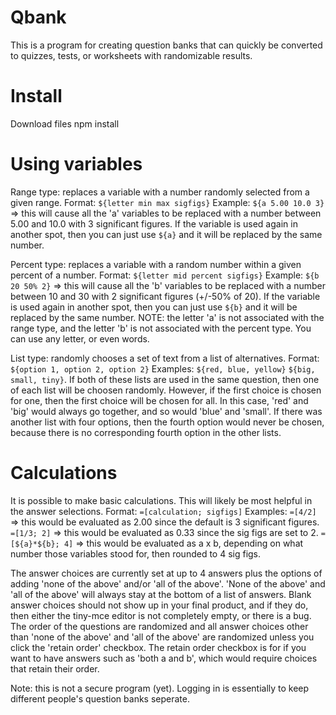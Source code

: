 # Qbank
 This is a program for creating question banks that can quickly be converted to quizzes, tests, or worksheets with randomizable results.

# Install
Download files
npm install

# Using variables
Range type: replaces a variable with a number randomly selected from a given range.
  Format: `${letter min max sigfigs}`
  Example: `${a 5.00 10.0 3}` => this will cause all the 'a' variables to be replaced with a number between 5.00 and 10.0 with 3 significant figures.  If the variable is used again in another spot, then you can just use `${a}` and it will be replaced by the same number. 
  
Percent type: replaces a variable with a random number within a given percent of a number.
  Format: `${letter mid percent sigfigs}`
  Example: `${b 20 50% 2}` => this will cause all the 'b' variables to be replaced with a number between 10 and 30 with 2 significant figures (+/-50% of 20).  If the   variable is used again in another spot, then you can just use `${b}` and it will be replaced by the same number.  NOTE: the letter 'a' is not associated with the range type, and the letter 'b' is not associated with the percent type.  You can use any letter, or even words.
  
List type: randomly chooses a set of text from a list of alternatives.
  Format: `${option 1, option 2, option 2}`
  Examples: `${red, blue, yellow}` `${big, small, tiny}`.  If both of these lists are used in the same question, then one of each list will be choosen randomly.  However, if the first choice is chosen for one, then the first choice will be chosen for all.  In this case, 'red' and 'big' would always go together, and so would 'blue' and 'small'.  If there was another list with four options, then the fourth option would never be chosen, because there is no corresponding fourth option in the other lists.
  
# Calculations
It is possible to make basic calculations.  This will likely be most helpful in the answer selections.
  Format: `=[calculation; sigfigs]`
  Examples: `=[4/2]` => this would be evaluated as 2.00 since the default is 3 significant figures.
            `=[1/3; 2]` => this would be evaluated as 0.33 since the sig figs are set to 2.
            `=[${a}*${b}; 4]` => this would be evaluated as a x b, depending on what number those variables stood for, then rounded to 4 sig figs.

The answer choices are currently set at up to 4 answers plus the options of adding 'none of the above' and/or 'all of the above'.  'None of the above' and 'all of the above' will always stay at the bottom of a list of answers.  Blank answer choices should not show up in your final product, and if they do, then either the tiny-mce editor is not completely empty, or there is a bug.  The order of the questions are randomized and all answer choices other than 'none of the above' and 'all of the above' are randomized unless you click the 'retain order' checkbox.  The retain order checkbox is for if you want to have answers such as 'both a and b', which would require choices that retain their order.

Note: this is not a secure program (yet).  Logging in is essentially to keep different people's question banks seperate.  
